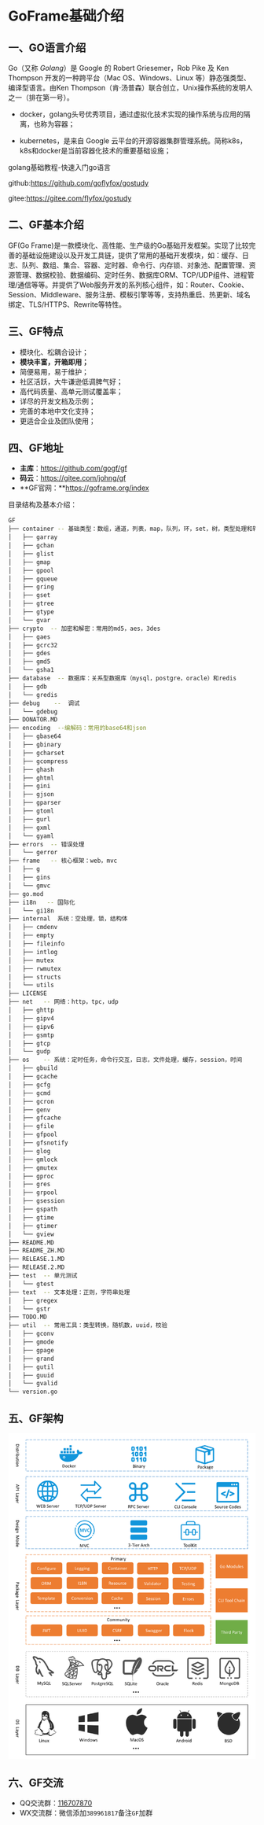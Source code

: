 # GoFrame基础介绍

## 一、GO语言介绍

Go（又称 *Golang*）是 Google 的 Robert Griesemer，Rob Pike 及 Ken Thompson 开发的一种跨平台（Mac OS、Windows、Linux 等）静态强类型、编译型语言。由Ken Thompson（肯·汤普森）联合创立，Unix操作系统的发明人之一（排在第一号）。

- docker，golang头号优秀项目，通过虚拟化技术实现的操作系统与应用的隔离，也称为容器；

- kubernetes，是来自 Google 云平台的开源容器集群管理系统。简称k8s，k8s和docker是当前容器化技术的重要基础设施；



golang基础教程-快速入门go语言

github:https://github.com/goflyfox/gostudy

gitee:https://gitee.com/flyfox/gostudy

## 二、GF基本介绍

GF(Go Frame)是一款模块化、高性能、生产级的Go基础开发框架。实现了比较完善的基础设施建设以及开发工具链，提供了常用的基础开发模块，如：缓存、日志、队列、数组、集合、容器、定时器、命令行、内存锁、对象池、配置管理、资源管理、数据校验、数据编码、定时任务、数据库ORM、TCP/UDP组件、进程管理/通信等等。并提供了Web服务开发的系列核心组件，如：Router、Cookie、Session、Middleware、服务注册、模板引擎等等，支持热重启、热更新、域名绑定、TLS/HTTPS、Rewrite等特性。

## 三、GF特点

- 模块化、松耦合设计；
- **模块丰富，开箱即用；**
- 简便易用，易于维护；
- 社区活跃，大牛谦逊低调脾气好；
- 高代码质量、高单元测试覆盖率；
- 详尽的开发文档及示例；
- 完善的本地中文化支持；
- 更适合企业及团队使用；

## 四、GF地址

- **主库**：https://github.com/gogf/gf
- **码云**：https://gitee.com/johng/gf
- **GF官网：**https://goframe.org/index

目录结构及基本介绍：

```bash
GF
├── container -- 基础类型：数组，通道，列表，map，队列，环，set，树，类型处理和转换
│   ├── garray
│   ├── gchan
│   ├── glist
│   ├── gmap
│   ├── gpool
│   ├── gqueue
│   ├── gring
│   ├── gset
│   ├── gtree
│   ├── gtype
│   └── gvar
├── crypto  -- 加密和解密：常用的md5，aes，3des
│   ├── gaes
│   ├── gcrc32
│   ├── gdes
│   ├── gmd5
│   └── gsha1
├── database  -- 数据库：关系型数据库（mysql，postgre，oracle）和redis
│   ├── gdb
│   └── gredis
├── debug    --  调试
│   └── gdebug
├── DONATOR.MD
├── encoding  --编解码：常用的base64和json
│   ├── gbase64
│   ├── gbinary
│   ├── gcharset
│   ├── gcompress
│   ├── ghash
│   ├── ghtml
│   ├── gini
│   ├── gjson
│   ├── gparser
│   ├── gtoml
│   ├── gurl
│   ├── gxml
│   └── gyaml
├── errors  -- 错误处理
│   └── gerror
├── frame   -- 核心框架：web，mvc
│   ├── g
│   ├── gins
│   └── gmvc
├── go.mod
├── i18n   -- 国际化
│   └── gi18n
├── internal  系统：空处理，锁，结构体
│   ├── cmdenv
│   ├── empty
│   ├── fileinfo
│   ├── intlog
│   ├── mutex
│   ├── rwmutex
│   ├── structs
│   └── utils
├── LICENSE
├── net   -- 网络：http，tpc，udp
│   ├── ghttp
│   ├── gipv4
│   ├── gipv6
│   ├── gsmtp
│   ├── gtcp
│   └── gudp
├── os    -- 系统：定时任务，命令行交互，日志，文件处理，缓存，session，时间
│   ├── gbuild
│   ├── gcache
│   ├── gcfg
│   ├── gcmd
│   ├── gcron
│   ├── genv
│   ├── gfcache
│   ├── gfile
│   ├── gfpool
│   ├── gfsnotify
│   ├── glog
│   ├── gmlock
│   ├── gmutex
│   ├── gproc
│   ├── gres
│   ├── grpool
│   ├── gsession
│   ├── gspath
│   ├── gtime
│   ├── gtimer
│   └── gview
├── README.MD
├── README_ZH.MD
├── RELEASE.1.MD
├── RELEASE.2.MD
├── test  -- 单元测试
│   └── gtest
├── text  -- 文本处理：正则，字符串处理
│   ├── gregex
│   └── gstr
├── TODO.MD
├── util  -- 常用工具：类型转换，随机数，uuid，校验
│   ├── gconv
│   ├── gmode
│   ├── gpage
│   ├── grand
│   ├── gutil
│   ├── guuid
│   └── gvalid
└── version.go
```



## 五、GF架构

![img](01.goframe介绍.assets/arch.png)

## 六、GF交流

- QQ交流群：[116707870](https://shang.qq.com/wpa/qunwpa?idkey=195f91eceeb5d7fa76009b7cd5a4641f70bf4897b7f5a520635eb26ff17adfe7)
- WX交流群：微信添加`389961817`备注`GF`加群